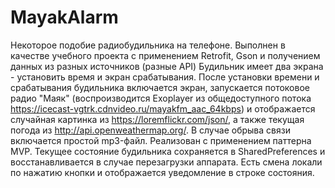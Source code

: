 # MayakAlarm
Некоторое подобие радиобудильника на телефоне. 
Выполнен в качестве учебного проекта с применением Retrofit, Gson и получением данных из разных источников (разные API)
Будильник имеет два экрана - установить время и экран срабатывания. После установки времени и срабатывания будильника включается экран, 
запускается потоковое радио "Маяк" (воспроизводится Exoplayer из общедоступного потока https://icecast-vgtrk.cdnvideo.ru/mayakfm_aac_64kbps) и отображается случайная картинка из https://loremflickr.com/json/, а также текущая погода из http://api.openweathermap.org/. В случае обрыва связи включается простой mp3-файл. 
Реализован с применением паттерна MVP. Текущее состояние будильника сохраняется в SharedPreferences  и восстанавливается в случае 
перезагрузки аппарата. Есть смена локали по нажатию кнопки и отображается уведомление в строке состояния. 
